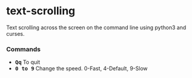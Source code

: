 # text-scrolling
Text scrolling across the screen on the command line using python3 and curses.
### Commands
- **<kbd>Q</kbd><kbd>q</kbd>** To quit
- **<kbd>0 to 9</kbd>** Change the speed. 0-Fast, 4-Default, 9-Slow